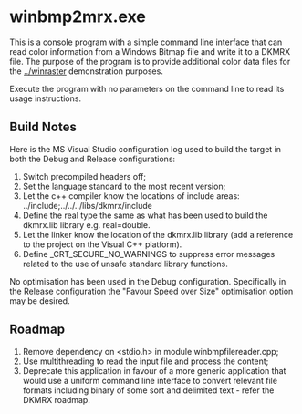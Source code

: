 # winbmp2mrx.exe

This is a console program with a simple command line interface that can read color information from a Windows Bitmap file and write it to a DKMRX file. The purpose of the program is to provide additional color data files for the [../winraster](../winraster) demonstration purposes.

Execute the program with no parameters on the command line to read its usage instructions.

## Build Notes

Here is the MS Visual Studio configuration log used to build the target in both the Debug and Release configurations:
1. Switch precompiled headers off;
2. Set the language standard to the most recent version;
3. Let the c++ compiler know the locations of include areas: ../include;../../../libs/dkmrx/include
4. Define the real type the same as what has been used to build the dkmrx.lib library e.g. real=double.
5. Let the linker know the location of the dkmrx.lib library (add a reference to the project on the Visual C++ platform).
6. Define _CRT_SECURE_NO_WARNINGS to suppress error messages related to the use of unsafe standard library functions.

No optimisation has been used in the Debug configuration. Specifically in the Release configuration the "Favour Speed over Size" optimisation option may be desired.

## Roadmap

1. Remove dependency on <stdio.h> in module winbmpfilereader.cpp;
2. Use multithreading to read the input file and process the content;
3. Deprecate this application in favour of a more generic application that would use a uniform command line interface to convert relevant file formats including binary of some sort and delimited text - refer the DKMRX roadmap.
